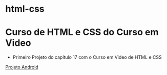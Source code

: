 # html-css
 <h1>Curso de HTML e CSS do Curso em Video</h1>

<ul>
<li> Primeiro Projeto do capítulo 17 com o Curso em Video de HTML e CSS</li>
</ul>

<a href="https://ruthsantanasilva.github.io/html-css/desafios/desafio10/android.html">Projeto Android</a>
